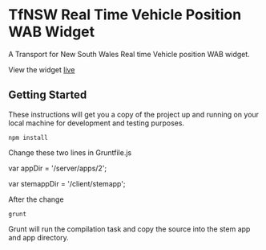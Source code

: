 # TfNSW Real Time Vehicle Position WAB Widget

A Transport for New South Wales Real time Vehicle position WAB widget.

View the widget [live](https://www.bgtdevhub.com/TfNSW/index.html)

## Getting Started

These instructions will get you a copy of the project up and running on your local machine for development and testing purposes.

```
npm install
```

Change these two lines in Gruntfile.js

var appDir = '<Your WAB DE Directory>/server/apps/2';

var stemappDir = '<Your WAB DE Directory>/client/stemapp';


After the change

```
grunt
```

Grunt will run the compilation task and copy the source into the stem app and app directory.

